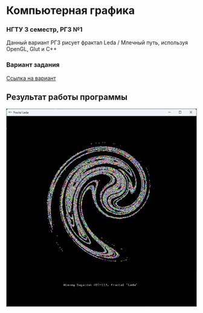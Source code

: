# Компьютерная графика
### НГТУ 3 семестр, РГЗ №1

Данный вариант РГЗ рисует фрактал Leda / Млечный путь, используя OpenGL, Glut и C++

### Вариант задания
[Ссылка на вариант](http://opita.net/node/739)

## Результат работы программы
![result.png](result.png)
